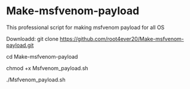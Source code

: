 # Make-msfvenom-payload
This professional script for making msfvenom payload for all OS

Downloadd:
git clone https://github.com/root4ever20/Make-msfvenom-payload.git

cd Make-msfvenom-payload

chmod +x Msfvenom_payload.sh

./Msfvenom_payload.sh


